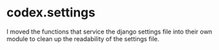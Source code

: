 # codex.settings

I moved the functions that service the django settings file into their own
module to clean up the readability of the settings file.
